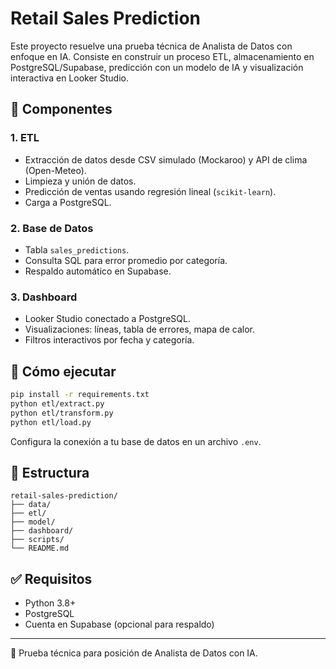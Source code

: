 # Retail Sales Prediction

Este proyecto resuelve una prueba técnica de Analista de Datos con enfoque en IA. Consiste en construir un proceso ETL, almacenamiento en PostgreSQL/Supabase, predicción con un modelo de IA y visualización interactiva en Looker Studio.

## 🔧 Componentes

### 1. ETL
- Extracción de datos desde CSV simulado (Mockaroo) y API de clima (Open-Meteo).
- Limpieza y unión de datos.
- Predicción de ventas usando regresión lineal (`scikit-learn`).
- Carga a PostgreSQL.

### 2. Base de Datos
- Tabla `sales_predictions`.
- Consulta SQL para error promedio por categoría.
- Respaldo automático en Supabase.

### 3. Dashboard
- Looker Studio conectado a PostgreSQL.
- Visualizaciones: líneas, tabla de errores, mapa de calor.
- Filtros interactivos por fecha y categoría.

## 🚀 Cómo ejecutar

```bash
pip install -r requirements.txt
python etl/extract.py
python etl/transform.py
python etl/load.py
```

Configura la conexión a tu base de datos en un archivo `.env`.

## 📂 Estructura

```
retail-sales-prediction/
├── data/
├── etl/
├── model/
├── dashboard/
├── scripts/
└── README.md
```

## ✅ Requisitos

- Python 3.8+
- PostgreSQL
- Cuenta en Supabase (opcional para respaldo)

---

🧠 Prueba técnica para posición de Analista de Datos con IA.
